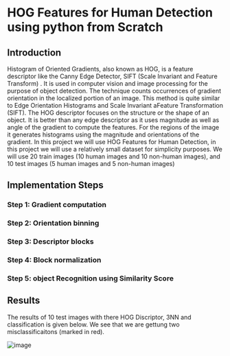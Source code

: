 # HOG Features for Human Detection using python from Scratch

## Introduction
Histogram of Oriented Gradients, also known as HOG, is a feature descriptor like the Canny Edge Detector, SIFT (Scale Invariant and Feature Transform) . It is used in computer vision and image processing for the purpose of object detection. The technique counts occurrences of gradient orientation in the localized portion of an image. This method is quite similar to Edge Orientation Histograms and Scale Invariant aFeature Transformation (SIFT). The HOG descriptor focuses on the structure or the shape of an object. It is better than any edge descriptor as it uses magnitude as well as angle of the gradient to compute the features. For the regions of the image it generates histograms using the magnitude and orientations of the gradient.
In this project we will use HOG Features for Human Detection, in this project we will use a relatively small dataset for simplicity purposes. We will use 20 train images (10 human images and 10 non-human images), and 10 test images (5 human images and 5 non-human images)

## Implementation Steps

### Step 1: Gradient computation
### Step 2: Orientation binning
### Step 3: Descriptor blocks
### Step 4: Block normalization
### Step 5: object Recognition using Similarity Score

## Results
The results of 10 test images with there HOG Discriptor, 3NN and classification is given below. We see that we are gettung two misclassificaitons (marked in red).

![image](https://user-images.githubusercontent.com/50113394/148706179-4aec0eba-b6e3-4d4a-9d98-a8975b9b2f5d.png)
